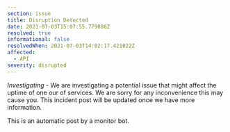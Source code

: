 ```yaml
---
section: issue
title: Disruption Detected
date: 2021-07-03T15:07:55.779086Z
resolved: true
informational: false
resolvedWhen: 2021-07-03T14:02:17.421022Z
affected:
  - API
severity: disrupted
---
```

*Investigating* - We are investigating a potential issue that might affect the uptime of one our of services. We are sorry for any inconvenience this may cause you. This incident post will be updated once we have more information.

This is an automatic post by a monitor bot.
        